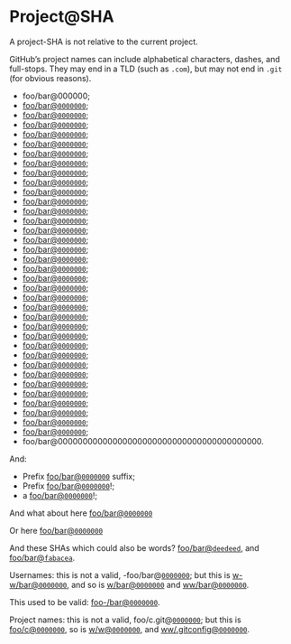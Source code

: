 # Project@SHA

A project-SHA is not relative to the current project.

GitHub’s project names can include alphabetical characters, dashes, and full-stops. They may end in a TLD (such as `.com`), but may not end in `.git` (for obvious reasons).

*   foo/bar@000000;
*   [foo/bar@`0000000`](https://gitlab.com/foo/bar/commit/0000000);
*   [foo/bar@`0000000`](https://gitlab.com/foo/bar/commit/00000000);
*   [foo/bar@`0000000`](https://gitlab.com/foo/bar/commit/000000000);
*   [foo/bar@`0000000`](https://gitlab.com/foo/bar/commit/0000000000);
*   [foo/bar@`0000000`](https://gitlab.com/foo/bar/commit/00000000000);
*   [foo/bar@`0000000`](https://gitlab.com/foo/bar/commit/000000000000);
*   [foo/bar@`0000000`](https://gitlab.com/foo/bar/commit/0000000000000);
*   [foo/bar@`0000000`](https://gitlab.com/foo/bar/commit/00000000000000);
*   [foo/bar@`0000000`](https://gitlab.com/foo/bar/commit/000000000000000);
*   [foo/bar@`0000000`](https://gitlab.com/foo/bar/commit/0000000000000000);
*   [foo/bar@`0000000`](https://gitlab.com/foo/bar/commit/00000000000000000);
*   [foo/bar@`0000000`](https://gitlab.com/foo/bar/commit/000000000000000000);
*   [foo/bar@`0000000`](https://gitlab.com/foo/bar/commit/0000000000000000000);
*   [foo/bar@`0000000`](https://gitlab.com/foo/bar/commit/00000000000000000000);
*   [foo/bar@`0000000`](https://gitlab.com/foo/bar/commit/000000000000000000000);
*   [foo/bar@`0000000`](https://gitlab.com/foo/bar/commit/0000000000000000000000);
*   [foo/bar@`0000000`](https://gitlab.com/foo/bar/commit/00000000000000000000000);
*   [foo/bar@`0000000`](https://gitlab.com/foo/bar/commit/000000000000000000000000);
*   [foo/bar@`0000000`](https://gitlab.com/foo/bar/commit/0000000000000000000000000);
*   [foo/bar@`0000000`](https://gitlab.com/foo/bar/commit/00000000000000000000000000);
*   [foo/bar@`0000000`](https://gitlab.com/foo/bar/commit/000000000000000000000000000);
*   [foo/bar@`0000000`](https://gitlab.com/foo/bar/commit/0000000000000000000000000000);
*   [foo/bar@`0000000`](https://gitlab.com/foo/bar/commit/00000000000000000000000000000);
*   [foo/bar@`0000000`](https://gitlab.com/foo/bar/commit/000000000000000000000000000000);
*   [foo/bar@`0000000`](https://gitlab.com/foo/bar/commit/0000000000000000000000000000000);
*   [foo/bar@`0000000`](https://gitlab.com/foo/bar/commit/00000000000000000000000000000000);
*   [foo/bar@`0000000`](https://gitlab.com/foo/bar/commit/000000000000000000000000000000000);
*   [foo/bar@`0000000`](https://gitlab.com/foo/bar/commit/0000000000000000000000000000000000);
*   [foo/bar@`0000000`](https://gitlab.com/foo/bar/commit/00000000000000000000000000000000000);
*   [foo/bar@`0000000`](https://gitlab.com/foo/bar/commit/00000000000000000000000000000000000);
*   [foo/bar@`0000000`](https://gitlab.com/foo/bar/commit/000000000000000000000000000000000000);
*   [foo/bar@`0000000`](https://gitlab.com/foo/bar/commit/0000000000000000000000000000000000000);
*   [foo/bar@`0000000`](https://gitlab.com/foo/bar/commit/00000000000000000000000000000000000000);
*   [foo/bar@`0000000`](https://gitlab.com/foo/bar/commit/000000000000000000000000000000000000000);
*   [foo/bar@`0000000`](https://gitlab.com/foo/bar/commit/0000000000000000000000000000000000000000);
*   foo/bar@00000000000000000000000000000000000000000.

And:

*   Prefix [foo/bar@`0000000`](https://gitlab.com/foo/bar/commit/0000000) suffix;
*   Prefix [foo/bar@`0000000`](https://gitlab.com/foo/bar/commit/0000000)!;
*   a [foo/bar@`0000000`](https://gitlab.com/foo/bar/commit/0000000)!;

And what about here
[foo/bar@`0000000`](https://gitlab.com/foo/bar/commit/0000000)

Or here
[foo/bar@`0000000`](https://gitlab.com/foo/bar/commit/0000000)

And these SHAs which could also be words? [foo/bar@`deedeed`](https://gitlab.com/foo/bar/commit/deedeed), and [foo/bar@`fabacea`](https://gitlab.com/foo/bar/commit/fabaceae).

Usernames: this is not a valid, -foo/bar@[`0000000`](https://gitlab.com/wooorm/remark/commit/0000000); but this is [w-w/bar@`0000000`](https://gitlab.com/w-w/bar/commit/0000000), and so is [w/bar@`0000000`](https://gitlab.com/w/bar/commit/0000000) and [ww/bar@`0000000`](https://gitlab.com/ww/bar/commit/0000000).

This used to be valid: [foo-/bar@`0000000`](https://gitlab.com/foo-/bar/commit/0000000).

Project names: this is not a valid, foo/c.git@[`0000000`](https://gitlab.com/wooorm/remark/commit/0000000); but this is [foo/c@`0000000`](https://gitlab.com/foo/c/commit/0000000), so is [w/w@`0000000`](https://gitlab.com/w/w/commit/0000000), and [ww/.gitconfig@`0000000`](https://gitlab.com/ww/.gitconfig/commit/0000000).

